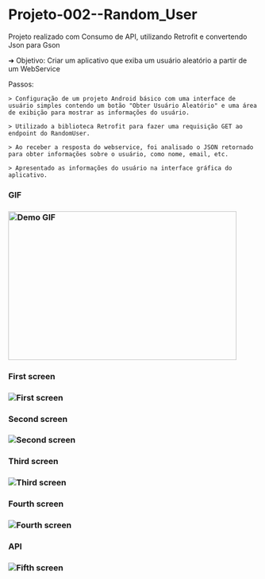 # Projeto-002--Random_User
 Projeto realizado com Consumo de API, utilizando Retrofit e convertendo Json para Gson


➜ Objetivo: Criar um aplicativo que exiba um usuário aleatório a partir de um WebService

Passos:

    > Configuração de um projeto Android básico com uma interface de usuário simples contendo um botão "Obter Usuário Aleatório" e uma área de exibição para mostrar as informações do usuário. 

    > Utilizado a biblioteca Retrofit para fazer uma requisição GET ao endpoint do RandomUser.

    > Ao receber a resposta do webservice, foi analisado o JSON retornado para obter informações sobre o usuário, como nome, email, etc.

    > Apresentado as informações do usuário na interface gráfica do aplicativo.


<h3>GIF<h3>
<img width="460" height="300" src="imgs/gif_imgs.gif" alt="Demo GIF">

<!--------------------------------------------------->

<h3>First screen<h3>
<img src="imgs/imgs1.png" alt="First screen">

<!--------------------------------------------------->

<h3>Second screen<h3>
<img src="imgs/imgs2.png" alt="Second screen">

<!--------------------------------------------------->

<h3>Third screen<h3>
<img src="imgs/imgs3.png" alt="Third screen">

<!--------------------------------------------------->

<h3>Fourth screen<h3>
<img src="imgs/imgs4.png" alt="Fourth screen">

<!--------------------------------------------------->

<h3>API<h3>
<img src="imgs/imgs5.png" alt="Fifth screen">

<!--------------------------------------------------->
